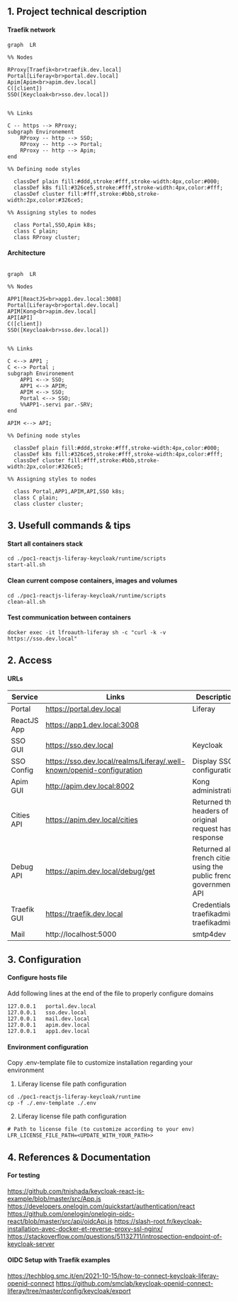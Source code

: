 ## 1. Project technical description

#### Traefik network

```mermaid
graph  LR

%% Nodes

RProxy[Traefik<br>traefik.dev.local]
Portal[Liferay<br>portal.dev.local]
Apim[Apim<br>apim.dev.local]
C([client])
SSO([Keycloak<br>sso.dev.local])


%% Links	

C -- https --> RProxy;
subgraph Environement
    RProxy -- http --> SSO;
    RProxy -- http --> Portal;
    RProxy -- http --> Apim;
end

%% Defining node styles

  classDef plain fill:#ddd,stroke:#fff,stroke-width:4px,color:#000;
  classDef k8s fill:#326ce5,stroke:#fff,stroke-width:4px,color:#fff;
  classDef cluster fill:#fff,stroke:#bbb,stroke-width:2px,color:#326ce5;
  
%% Assigning styles to nodes

  class Portal,SSO,Apim k8s;
  class C plain;
  class RProxy cluster;
```

#### Architecture

```mermaid

graph  LR

%% Nodes

APP1[ReactJS<br>app1.dev.local:3008]
Portal[Liferay<br>portal.dev.local]
APIM[Kong<br>apim.dev.local]
API[API]
C([client])
SSO([Keycloak<br>sso.dev.local])


%% Links	

C <--> APP1 ;
C <--> Portal ;
subgraph Environement
    APP1 <--> SSO;
	APP1 <--> APIM;
	APIM <--> SSO;
	Portal <--> SSO;
	%%APP1-.servi par.-SRV;
end

APIM <--> API;

%% Defining node styles

  classDef plain fill:#ddd,stroke:#fff,stroke-width:4px,color:#000;
  classDef k8s fill:#326ce5,stroke:#fff,stroke-width:4px,color:#fff;
  classDef cluster fill:#fff,stroke:#bbb,stroke-width:2px,color:#326ce5;
  
%% Assigning styles to nodes

  class Portal,APP1,APIM,API,SSO k8s;
  class C plain;
  class cluster cluster;
```
## 3. Usefull commands & tips

#### Start all containers stack
```
cd ./poc1-reactjs-liferay-keycloak/runtime/scripts
start-all.sh

```

#### Clean current compose containers, images and volumes
```
cd ./poc1-reactjs-liferay-keycloak/runtime/scripts
clean-all.sh

```

#### Test communication between containers
```
docker exec -it lfroauth-liferay sh -c "curl -k -v https://sso.dev.local"
```

## 2. Access 

#### URLs 

| Service             | Links   | Description |
| --------            | ------- | -------                                                                                            |
| Portal              | https://portal.dev.local             | Liferay                                                               |
| ReactJS App         | https://app1.dev.local:3008          |                                                                       |
| SSO GUI             | https://sso.dev.local                | Keycloak                                                              |
| SSO Config          | https://sso.dev.local/realms/Liferay/.well-known/openid-configuration | Display SSO configuration            |
| Apim GUI            | http://apim.dev.local:8002           | Kong administration                                                   |
| Cities API          | https://apim.dev.local/cities        | Returned the headers of original request has a response               |
| Debug API           | https://apim.dev.local/debug/get     | Returned all french cities using the public french government API     |
| Traefik  GUI        | https://traefik.dev.local            | Credentials : traefikadmin / traefikadmin                             |
| Mail                | http://localhost:5000                | smtp4dev                                                              |

## 3. Configuration

#### Configure hosts file

Add following lines at the end of the file to properly configure domains
```
127.0.0.1	portal.dev.local
127.0.0.1	sso.dev.local 
127.0.0.1	mail.dev.local
127.0.0.1	apim.dev.local
127.0.0.1	app1.dev.local
```

#### Environment configuration

Copy .env-template file to customize installation regarding your environment

1. Liferay license file path configuration
```
cd ./poc1-reactjs-liferay-keycloak/runtime
cp -f ./.env-template ./.env

```

2. Liferay license file path configuration
```
# Path to license file (to customize according to your env)
LFR_LICENSE_FILE_PATH=<UPDATE_WITH_YOUR_PATH>>

```

## 4. References & Documentation

#### For testing
https://github.com/tnishada/keycloak-react-js-example/blob/master/src/App.js
https://developers.onelogin.com/quickstart/authentication/react
https://github.com/onelogin/onelogin-oidc-react/blob/master/src/api/oidcApi.js
https://slash-root.fr/keycloak-installation-avec-docker-et-reverse-proxy-ssl-nginx/
https://stackoverflow.com/questions/51132711/introspection-endpoint-of-keycloak-server

#### OIDC Setup with Traefik examples
https://techblog.smc.it/en/2021-10-15/how-to-connect-keycloak-liferay-openid-connect
https://github.com/smclab/keycloak-openid-connect-liferay/tree/master/config/keycloak/export






